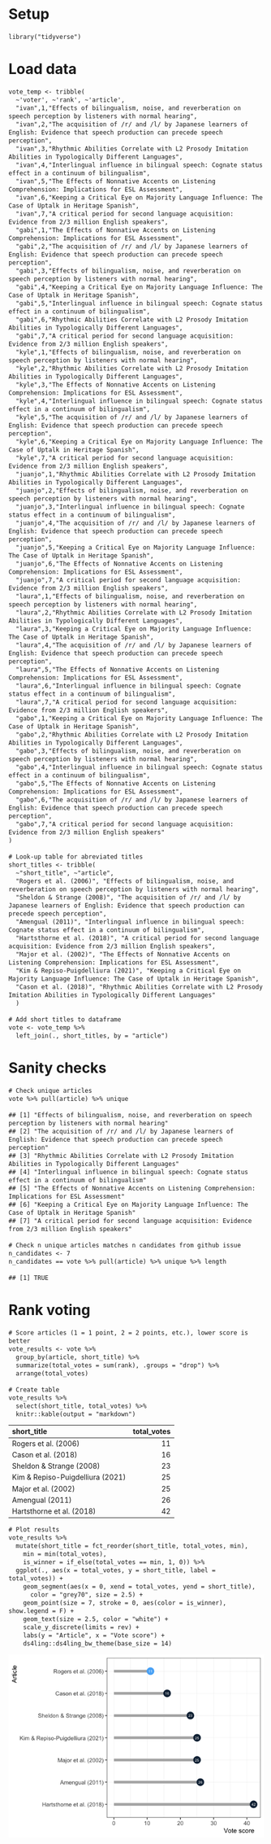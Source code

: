 # Setup

    library("tidyverse")

# Load data

    vote_temp <- tribble(
      ~'voter', ~'rank', ~'article', 
      "ivan",1,"Effects of bilingualism, noise, and reverberation on speech perception by listeners with normal hearing",
      "ivan",2,"The acquisition of /r/ and /l/ by Japanese learners of English: Evidence that speech production can precede speech perception",
      "ivan",3,"Rhythmic Abilities Correlate with L2 Prosody Imitation Abilities in Typologically Different Languages",
      "ivan",4,"Interlingual influence in bilingual speech: Cognate status effect in a continuum of bilingualism",
      "ivan",5,"The Effects of Nonnative Accents on Listening Comprehension: Implications for ESL Assessment",
      "ivan",6,"Keeping a Critical Eye on Majority Language Influence: The Case of Uptalk in Heritage Spanish",
      "ivan",7,"A critical period for second language acquisition: Evidence from 2/3 million English speakers",
      "gabi",1,"The Effects of Nonnative Accents on Listening Comprehension: Implications for ESL Assessment",
      "gabi",2,"The acquisition of /r/ and /l/ by Japanese learners of English: Evidence that speech production can precede speech perception",
      "gabi",3,"Effects of bilingualism, noise, and reverberation on speech perception by listeners with normal hearing",
      "gabi",4,"Keeping a Critical Eye on Majority Language Influence: The Case of Uptalk in Heritage Spanish",
      "gabi",5,"Interlingual influence in bilingual speech: Cognate status effect in a continuum of bilingualism",
      "gabi",6,"Rhythmic Abilities Correlate with L2 Prosody Imitation Abilities in Typologically Different Languages",
      "gabi",7,"A critical period for second language acquisition: Evidence from 2/3 million English speakers",
      "kyle",1,"Effects of bilingualism, noise, and reverberation on speech perception by listeners with normal hearing",
      "kyle",2,"Rhythmic Abilities Correlate with L2 Prosody Imitation Abilities in Typologically Different Languages",
      "kyle",3,"The Effects of Nonnative Accents on Listening Comprehension: Implications for ESL Assessment",
      "kyle",4,"Interlingual influence in bilingual speech: Cognate status effect in a continuum of bilingualism",
      "kyle",5,"The acquisition of /r/ and /l/ by Japanese learners of English: Evidence that speech production can precede speech perception",
      "kyle",6,"Keeping a Critical Eye on Majority Language Influence: The Case of Uptalk in Heritage Spanish",
      "kyle",7,"A critical period for second language acquisition: Evidence from 2/3 million English speakers",
      "juanjo",1,"Rhythmic Abilities Correlate with L2 Prosody Imitation Abilities in Typologically Different Languages",
      "juanjo",2,"Effects of bilingualism, noise, and reverberation on speech perception by listeners with normal hearing",
      "juanjo",3,"Interlingual influence in bilingual speech: Cognate status effect in a continuum of bilingualism",
      "juanjo",4,"The acquisition of /r/ and /l/ by Japanese learners of English: Evidence that speech production can precede speech perception",
      "juanjo",5,"Keeping a Critical Eye on Majority Language Influence: The Case of Uptalk in Heritage Spanish",
      "juanjo",6,"The Effects of Nonnative Accents on Listening Comprehension: Implications for ESL Assessment",
      "juanjo",7,"A critical period for second language acquisition: Evidence from 2/3 million English speakers",
      "laura",1,"Effects of bilingualism, noise, and reverberation on speech perception by listeners with normal hearing",
      "laura",2,"Rhythmic Abilities Correlate with L2 Prosody Imitation Abilities in Typologically Different Languages",
      "laura",3,"Keeping a Critical Eye on Majority Language Influence: The Case of Uptalk in Heritage Spanish",
      "laura",4,"The acquisition of /r/ and /l/ by Japanese learners of English: Evidence that speech production can precede speech perception",
      "laura",5,"The Effects of Nonnative Accents on Listening Comprehension: Implications for ESL Assessment",
      "laura",6,"Interlingual influence in bilingual speech: Cognate status effect in a continuum of bilingualism",
      "laura",7,"A critical period for second language acquisition: Evidence from 2/3 million English speakers",
      "gabo",1,"Keeping a Critical Eye on Majority Language Influence: The Case of Uptalk in Heritage Spanish",
      "gabo",2,"Rhythmic Abilities Correlate with L2 Prosody Imitation Abilities in Typologically Different Languages",
      "gabo",3,"Effects of bilingualism, noise, and reverberation on speech perception by listeners with normal hearing",
      "gabo",4,"Interlingual influence in bilingual speech: Cognate status effect in a continuum of bilingualism",
      "gabo",5,"The Effects of Nonnative Accents on Listening Comprehension: Implications for ESL Assessment",
      "gabo",6,"The acquisition of /r/ and /l/ by Japanese learners of English: Evidence that speech production can precede speech perception",
      "gabo",7,"A critical period for second language acquisition: Evidence from 2/3 million English speakers"
    )

    # Look-up table for abreviated titles
    short_titles <- tribble(
      ~"short_title", ~"article", 
      "Rogers et al. (2006)", "Effects of bilingualism, noise, and reverberation on speech perception by listeners with normal hearing", 
      "Sheldon & Strange (2008)", "The acquisition of /r/ and /l/ by Japanese learners of English: Evidence that speech production can precede speech perception", 
      "Amengual (2011)", "Interlingual influence in bilingual speech: Cognate status effect in a continuum of bilingualism", 
      "Hartsthorne et al. (2018)", "A critical period for second language acquisition: Evidence from 2/3 million English speakers", 
      "Major et al. (2002)", "The Effects of Nonnative Accents on Listening Comprehension: Implications for ESL Assessment", 
      "Kim & Repiso-Puigdelliura (2021)", "Keeping a Critical Eye on Majority Language Influence: The Case of Uptalk in Heritage Spanish", 
      "Cason et al. (2018)", "Rhythmic Abilities Correlate with L2 Prosody Imitation Abilities in Typologically Different Languages"
      )

    # Add short titles to dataframe
    vote <- vote_temp %>% 
      left_join(., short_titles, by = "article")

# Sanity checks

    # Check unique articles
    vote %>% pull(article) %>% unique

    ## [1] "Effects of bilingualism, noise, and reverberation on speech perception by listeners with normal hearing"                      
    ## [2] "The acquisition of /r/ and /l/ by Japanese learners of English: Evidence that speech production can precede speech perception"
    ## [3] "Rhythmic Abilities Correlate with L2 Prosody Imitation Abilities in Typologically Different Languages"                        
    ## [4] "Interlingual influence in bilingual speech: Cognate status effect in a continuum of bilingualism"                             
    ## [5] "The Effects of Nonnative Accents on Listening Comprehension: Implications for ESL Assessment"                                 
    ## [6] "Keeping a Critical Eye on Majority Language Influence: The Case of Uptalk in Heritage Spanish"                                
    ## [7] "A critical period for second language acquisition: Evidence from 2/3 million English speakers"

    # Check n unique articles matches n candidates from github issue
    n_candidates <- 7
    n_candidates == vote %>% pull(article) %>% unique %>% length

    ## [1] TRUE

# Rank voting

    # Score articles (1 = 1 point, 2 = 2 points, etc.), lower score is better
    vote_results <- vote %>% 
      group_by(article, short_title) %>% 
      summarize(total_votes = sum(rank), .groups = "drop") %>% 
      arrange(total_votes)

    # Create table
    vote_results %>% 
      select(short_title, total_votes) %>% 
      knitr::kable(output = "markdown")

<table>
<thead>
<tr class="header">
<th style="text-align: left;">short_title</th>
<th style="text-align: right;">total_votes</th>
</tr>
</thead>
<tbody>
<tr class="odd">
<td style="text-align: left;">Rogers et al. (2006)</td>
<td style="text-align: right;">11</td>
</tr>
<tr class="even">
<td style="text-align: left;">Cason et al. (2018)</td>
<td style="text-align: right;">16</td>
</tr>
<tr class="odd">
<td style="text-align: left;">Sheldon &amp; Strange (2008)</td>
<td style="text-align: right;">23</td>
</tr>
<tr class="even">
<td style="text-align: left;">Kim &amp; Repiso-Puigdelliura (2021)</td>
<td style="text-align: right;">25</td>
</tr>
<tr class="odd">
<td style="text-align: left;">Major et al. (2002)</td>
<td style="text-align: right;">25</td>
</tr>
<tr class="even">
<td style="text-align: left;">Amengual (2011)</td>
<td style="text-align: right;">26</td>
</tr>
<tr class="odd">
<td style="text-align: left;">Hartsthorne et al. (2018)</td>
<td style="text-align: right;">42</td>
</tr>
</tbody>
</table>

    # Plot results
    vote_results %>% 
      mutate(short_title = fct_reorder(short_title, total_votes, min), 
        min = min(total_votes), 
        is_winner = if_else(total_votes == min, 1, 0)) %>% 
      ggplot(., aes(x = total_votes, y = short_title, label = total_votes)) + 
        geom_segment(aes(x = 0, xend = total_votes, yend = short_title), 
          color = "grey70", size = 2.5) + 
        geom_point(size = 7, stroke = 0, aes(color = is_winner), show.legend = F) + 
        geom_text(size = 2.5, color = "white") + 
        scale_y_discrete(limits = rev) + 
        labs(y = "Article", x = "Vote score") + 
        ds4ling::ds4ling_bw_theme(base_size = 14)

![](README_files/figure-markdown_strict/outcome-1.png)
